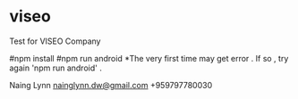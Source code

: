 # viseo
Test for VISEO Company

#npm install
#npm run android 
*The very first time may get error . If so , try again 'npm run android' .

Naing Lynn
nainglynn.dw@gmail.com
+959797780030
